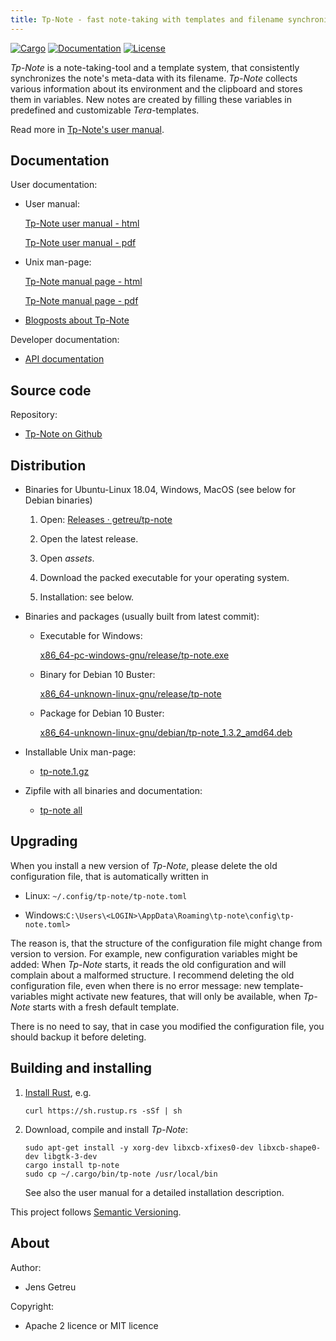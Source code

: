 ```yaml
---
title: Tp-Note - fast note-taking with templates and filename synchronization
---
```


[![Cargo](https://img.shields.io/crates/v/tp-note.svg)](
https://crates.io/crates/tp-note)
[![Documentation](https://docs.rs/tp-note/badge.svg)](
https://docs.rs/tp-note)
[![License](https://img.shields.io/badge/license-MIT%2FApache--2.0-blue.svg)](
https://github.com/getreu/tp-note)

_Tp-Note_ is a note-taking-tool and a template system, that consistently
synchronizes the note's meta-data with its filename. _Tp-Note_ collects
various information about its environment and the clipboard and stores them
in variables. New notes are created by filling these variables in predefined
and customizable _Tera_-templates.

Read more in [Tp-Note's user manual](https://blog.getreu.net/projects/tp-note/tp-note--manual.html).


## Documentation

User documentation:

* User manual:

  [Tp-Note user manual - html](https://blog.getreu.net/projects/tp-note/tp-note--manual.html)

  [Tp-Note user manual - pdf](https://blog.getreu.net/_downloads/tp-note--manual.pdf)

* Unix man-page:

  [Tp-Note manual page - html](https://blog.getreu.net/projects/tp-note/tp-note--manpage.html)

  [Tp-Note manual page - pdf](https://blog.getreu.net/_downloads/tp-note--manpage.pdf)

* [Blogposts about Tp-Note](https://blog.getreu.net/tags/tp-note/)

Developer documentation:

* [API documentation](https://blog.getreu.net/projects/tp-note/_downloads/doc/tp_note/)


## Source code

Repository:

* [Tp-Note on Github](https://github.com/getreu/tp-note)


## Distribution

* Binaries for Ubuntu-Linux 18.04, Windows, MacOS (see below for 
  Debian binaries)

    1. Open: [Releases · getreu/tp-note](https://github.com/getreu/tp-note/releases)

    2. Open the latest release.

    3. Open *assets*.

    4. Download the packed executable for your operating system.

    5. Installation: see below.

* Binaries and packages (usually built from latest commit):

  - Executable for Windows:

    [x86_64-pc-windows-gnu/release/tp-note.exe](https://blog.getreu.net/projects/tp-note/_downloads/x86_64-pc-windows-gnu/release/tp-note.exe)

  - Binary for Debian 10 Buster:

    [x86_64-unknown-linux-gnu/release/tp-note](https://blog.getreu.net/projects/tp-note/_downloads/x86_64-unknown-linux-gnu/release/tp-note)
    <!--
    [x86_64-unknown-linux-musl/release/tp-note](https://blog.getreu.net/projects/tp-note/_downloads/x86_64-unknown-linux-musl/release/tp-note)
    -->
  - Package for Debian 10 Buster:

    [x86_64-unknown-linux-gnu/debian/tp-note_1.3.2_amd64.deb](https://blog.getreu.net/projects/tp-note/_downloads/x86_64-unknown-linux-gnu/debian/tp-note_1.3.2_amd64.deb)

* Installable Unix man-page:

  - [tp-note.1.gz](https://blog.getreu.net/projects/tp-note/_downloads/tp-note.1.gz)

* Zipfile with all binaries and documentation:

  - [tp-note all](https://blog.getreu.net/_downloads/tp-note.zip)


## Upgrading

When you install a new version of _Tp-Note_, please delete the old configuration
file, that is automatically written in

* Linux: `~/.config/tp-note/tp-note.toml`

* Windows:`C:\Users\<LOGIN>\AppData\Roaming\tp-note\config\tp-note.toml>`

The reason is, that the structure of the configuration file might change from
version to version.  For example, new configuration variables might be added:
When _Tp-Note_ starts, it reads the old configuration and will complain about a
malformed structure. I recommend deleting the old configuration file, even when
there is no error message: new template-variables might activate new features,
that will only be available, when _Tp-Note_ starts with a fresh default
template.

There is no need to say, that in case you modified the configuration file,
you should backup it before deleting.


## Building and installing

1. [Install Rust](https://www.rust-lang.org/tools/install), e.g.

       curl https://sh.rustup.rs -sSf | sh

2. Download, compile and install _Tp-Note_:

       sudo apt-get install -y xorg-dev libxcb-xfixes0-dev libxcb-shape0-dev libgtk-3-dev
       cargo install tp-note
       sudo cp ~/.cargo/bin/tp-note /usr/local/bin

   See also the user manual for a detailed installation description.

This project follows [Semantic Versioning](https://semver.org/).



## About

Author:

* Jens Getreu

Copyright:

* Apache 2 licence or MIT licence

<!--
Build status:

* ![status](https://travis-ci.org/getreu/tp-note.svg?branch=master)  
-->
